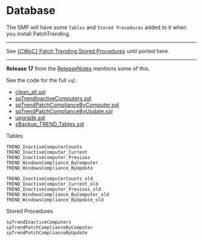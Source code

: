 # Database

The SMP will have some `Tables` and `Stored Procedures` added to it when you install PatchTrending.

---

See [{CWoC} Patch Trending Stored Procedures](https://www.symantec.com/connect/downloads/cwoc-patch-trending-stored-procedures) until ported here.

---

**Release 17** from the [ReleaseNotes](RELEASENOTES.md) mentions some of this.

See the code for the full `sql`.

- [clean_all.sql](..\clean_all.sql)
- [spTrendInactiveComputers.sql](..\spTrendInactiveComputers.sql)
- [spTrendPatchComplianceByComputer.sql](..\spTrendPatchComplianceByComputer.sql)
- [spTrendPatchComplianceByUpdate.sql](..\spTrendPatchComplianceByUpdate.sql)
- [upgrade.sql](..\upgrade.sql)
- [zBackup_TREND_Tables.sql](..\zBackup_TREND_Tables.sql)

Tables
```
TREND_InactiveComputerCounts
TREND_InactiveComputer_Current
TREND_InactiveComputer_Previous
TREND_WindowsCompliance_ByComputer
TREND_WindowsCompliance_ByUpdate
```

```
TREND_InactiveComputerCounts_old
TREND_InactiveComputer_Current_old
TREND_InactiveComputer_Previous_old
TREND_WindowsCompliance_ByComputer_old
TREND_WindowsCompliance_ByUpdate_old
```

Stored Procedures
```
spTrendInactiveComputers
spTrendPatchComplianceByComputer
spTrendPatchComplianceByUpdate
```
